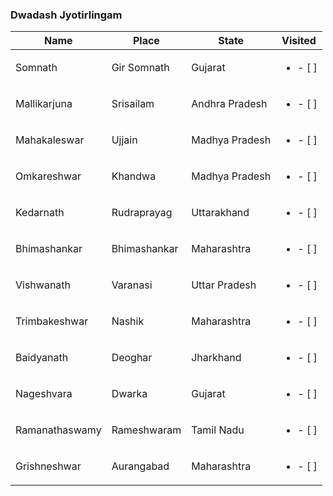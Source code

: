 ### Dwadash Jyotirlingam

Name|Place|State|Visited
----|-----|-----|-------
Somnath|Gir Somnath|Gujarat|<ul><li>- [ ] </li></ul>
Mallikarjuna|Srisailam|Andhra Pradesh|<ul><li>- [ ] </li></ul>
Mahakaleswar|Ujjain|Madhya Pradesh|<ul><li>- [ ] </li></ul>
Omkareshwar|Khandwa|Madhya Pradesh|<ul><li>- [ ] </li></ul>
Kedarnath|Rudraprayag|Uttarakhand|<ul><li>- [ ] </li></ul>
Bhimashankar|Bhimashankar|Maharashtra|<ul><li>- [ ] </li></ul>
Vishwanath|Varanasi|Uttar Pradesh|<ul><li>- [ ] </li></ul>
Trimbakeshwar|Nashik|Maharashtra|<ul><li>- [ ] </li></ul>
Baidyanath|Deoghar|Jharkhand|<ul><li>- [ ] </li></ul>
Nageshvara|Dwarka|Gujarat|<ul><li>- [ ] </li></ul>
Ramanathaswamy|Rameshwaram|Tamil Nadu|<ul><li>- [ ] </li></ul>
Grishneshwar|Aurangabad|Maharashtra|<ul><li>- [ ] </li></ul>
